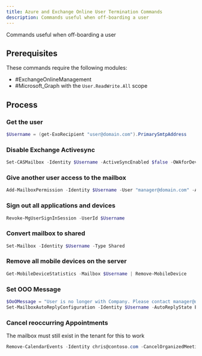 ```yaml
---
title: Azure and Exchange Online User Termination Commands
description: Commands useful when off-boarding a user
---
```


Commands useful when off-boarding a user

## Prerequisites

These commands require the following modules:

- #ExchangeOnlineManagement
- #Microsoft_Graph with the `User.ReadWrite.All` scope

## Process

### Get the user

```PowerShell
$Username = (get-ExoRecipient "user@domain.com").PrimarySmtpAddress
```

### Disable Exchange Activesync

```PowerShell
Set-CASMailbox -Identity $Username -ActiveSyncEnabled $false -OWAforDevicesEnabled $false -PopEnabled $False -ImapEnabled $False -OWAEnabled $False -EWSEnabled $False -MAPIEnabled $False -OutlookMobileEnabled $false
```

### Give another user access to the mailbox

```PowerShell
Add-MailboxPermission -Identity $Username -User "manager@domain.com" -AccessRights FullAccess
```

### Sign out all applications and devices

```PowerShell
Revoke-MgUserSignInSession -UserId $Username
```

### Convert mailbox to shared

```PowerShell
Set-Mailbox -Identity $Username -Type Shared
```

### Remove all mobile devices on the server

```PowerShell
Get-MobileDeviceStatistics -Mailbox $Username | Remove-MobileDevice
```

### Set OOO Message

```PowerShell
$OoOMessage = "User is no longer with Company. Please contact manager@domain.com."
Set-MailboxAutoReplyConfiguration -Identity $Username -AutoReplyState Enabled -InternalMessage $OoOMessage -ExternalMessage $OoOMessage
```

### Cancel reoccurring Appointments

The mailbox must still exist in the tenant for this to work

```PowerShell
Remove-CalendarEvents -Identity chris@contoso.com -CancelOrganizedMeetings
```
